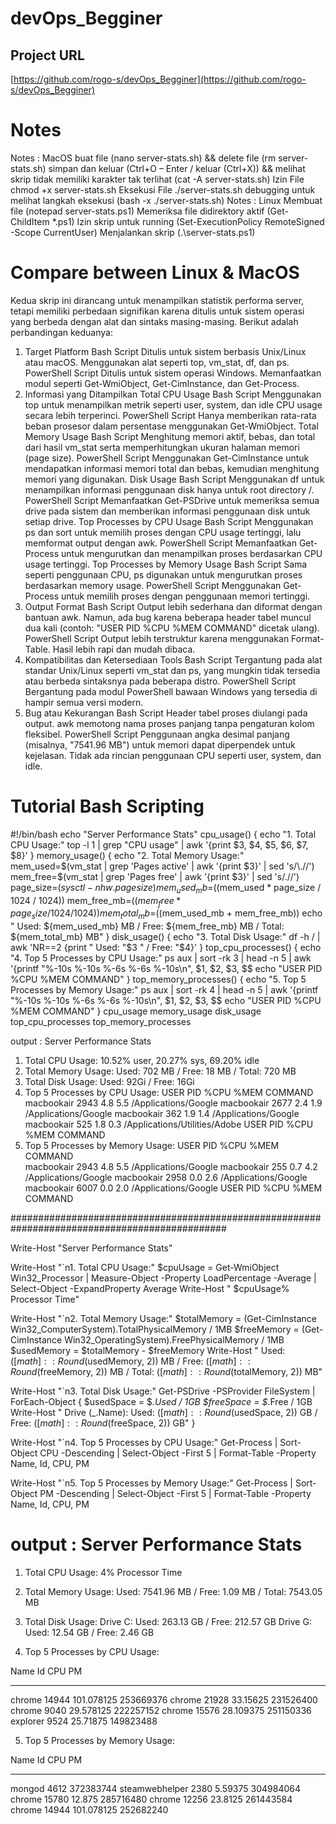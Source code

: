 # devOps_Begginer
## Project URL
[https://github.com/rogo-s/devOps_Begginer](https://github.com/rogo-s/devOps_Begginer)

# Notes
Notes : 
MacOS
buat file (nano server-stats.sh) && delete file (rm server-stats.sh)
simpan dan keluar (Ctrl+O – Enter / keluar (Ctrl+X)) && melihat skrip tidak memiliki karakter tak terlihat (cat -A server-stats.sh)
Izin File chmod +x server-stats.sh
Eksekusi File ./server-stats.sh
debugging untuk melihat langkah eksekusi (bash -x ./server-stats.sh)
Notes : 
Linux
Membuat file (notepad server-stats.ps1)
Memeriksa file didirektory aktif  (Get-ChildItem *.ps1)
Izin skrip untuk running (Set-ExecutionPolicy RemoteSigned -Scope CurrentUser)
Menjalankan skrip (.\server-stats.ps1)

# Compare between Linux & MacOS
Kedua skrip ini dirancang untuk menampilkan statistik performa server, tetapi memiliki perbedaan signifikan karena ditulis untuk sistem operasi yang berbeda dengan alat dan sintaks masing-masing. Berikut adalah perbandingan keduanya:
1. Target Platform
Bash Script
Ditulis untuk sistem berbasis Unix/Linux atau macOS. Menggunakan alat seperti top, vm_stat, df, dan ps.
PowerShell Script
Ditulis untuk sistem operasi Windows. Memanfaatkan modul seperti Get-WmiObject, Get-CimInstance, dan Get-Process.
2. Informasi yang Ditampilkan
Total CPU Usage
Bash Script
Menggunakan top untuk menampilkan metrik seperti user, system, dan idle CPU usage secara lebih terperinci.
PowerShell Script
Hanya memberikan rata-rata beban prosesor dalam persentase menggunakan Get-WmiObject.
Total Memory Usage
Bash Script
Menghitung memori aktif, bebas, dan total dari hasil vm_stat serta memperhitungkan ukuran halaman memori (page size).
PowerShell Script
Menggunakan Get-CimInstance untuk mendapatkan informasi memori total dan bebas, kemudian menghitung memori yang digunakan.
Disk Usage
Bash Script
Menggunakan df untuk menampilkan informasi penggunaan disk hanya untuk root directory /.
PowerShell Script
Memanfaatkan Get-PSDrive untuk memeriksa semua drive pada sistem dan memberikan informasi penggunaan disk untuk setiap drive.
Top Processes by CPU Usage
Bash Script
Menggunakan ps dan sort untuk memilih proses dengan CPU usage tertinggi, lalu memformat output dengan awk.
PowerShell Script
Memanfaatkan Get-Process untuk mengurutkan dan menampilkan proses berdasarkan CPU usage tertinggi.
Top Processes by Memory Usage
Bash Script
Sama seperti penggunaan CPU, ps digunakan untuk mengurutkan proses berdasarkan memory usage.
PowerShell Script
Menggunakan Get-Process untuk memilih proses dengan penggunaan memori tertinggi.
3. Output Format
Bash Script
Output lebih sederhana dan diformat dengan bantuan awk. Namun, ada bug karena beberapa header tabel muncul dua kali (contoh: "USER PID %CPU %MEM COMMAND" dicetak ulang).
PowerShell Script
Output lebih terstruktur karena menggunakan Format-Table. Hasil lebih rapi dan mudah dibaca.
4. Kompatibilitas dan Ketersediaan Tools
Bash Script
Tergantung pada alat standar Unix/Linux seperti vm_stat dan ps, yang mungkin tidak tersedia atau berbeda sintaksnya pada beberapa distro.
PowerShell Script
Bergantung pada modul PowerShell bawaan Windows yang tersedia di hampir semua versi modern.
5. Bug atau Kekurangan
Bash Script
Header tabel proses diulangi pada output.
awk memotong nama proses panjang tanpa pengaturan kolom fleksibel.
PowerShell Script
Penggunaan angka desimal panjang (misalnya, "7541.96 MB") untuk memori dapat diperpendek untuk kejelasan.
Tidak ada rincian penggunaan CPU seperti user, system, dan idle.

# Tutorial Bash Scripting
#!/bin/bash
echo "Server Performance Stats"
cpu_usage() {
    echo "1. Total CPU Usage:"
    top -l 1 | grep "CPU usage" | awk '{print $3, $4, $5, $6, $7, $8}'
}
memory_usage() {
    echo "2. Total Memory Usage:"
    mem_used=$(vm_stat | grep 'Pages active' | awk '{print $3}' | sed 's/\.//')
    mem_free=$(vm_stat | grep 'Pages free' | awk '{print $3}' | sed 's/\.//')
    page_size=$(sysctl -n hw.pagesize)
    mem_used_mb=$((mem_used * page_size / 1024 / 1024))
    mem_free_mb=$((mem_free * page_size / 1024 / 1024))
    mem_total_mb=$((mem_used_mb + mem_free_mb))
    echo "   Used: ${mem_used_mb} MB / Free: ${mem_free_mb} MB / Total: ${mem_total_mb} MB"
}
disk_usage() {
    echo "3. Total Disk Usage:"
    df -h / | awk 'NR==2 {print "   Used: "$3 " / Free: "$4}'
}
top_cpu_processes() {
    echo "4. Top 5 Processes by CPU Usage:"
    ps aux | sort -rk 3 | head -n 5 | awk '{printf "%-10s %-10s %-6s %-6s %-10s\n", $1, $2, $3, $$
    echo "USER       PID       %CPU   %MEM   COMMAND"
}
top_memory_processes() {
    echo "5. Top 5 Processes by Memory Usage:"
    ps aux | sort -rk 4 | head -n 5 | awk '{printf "%-10s %-10s %-6s %-6s %-10s\n", $1, $2, $3, $$
    echo "USER       PID       %CPU   %MEM   COMMAND"
}
cpu_usage
memory_usage
disk_usage
top_cpu_processes
top_memory_processes

output :
Server Performance Stats
1. Total CPU Usage:
10.52% user, 20.27% sys, 69.20% idle
2. Total Memory Usage:
   Used: 702 MB / Free: 18 MB / Total: 720 MB
3. Total Disk Usage:
   Used: 92Gi / Free: 16Gi
4. Top 5 Processes by CPU Usage:
USER       PID        %CPU   %MEM   COMMAND   
macbookair 2943       4.8    5.5    /Applications/Google
macbookair 2677       2.4    1.9    /Applications/Google
macbookair 362        1.9    1.4    /Applications/Google
macbookair 525        1.8    0.3    /Applications/Utilities/Adobe
USER       PID       %CPU   %MEM   COMMAND
5. Top 5 Processes by Memory Usage:
USER       PID        %CPU   %MEM   COMMAND   
macbookair 2943       4.8    5.5    /Applications/Google
macbookair 255        0.7    4.2    /Applications/Google
macbookair 2958       0.0    2.6    /Applications/Google
macbookair 6007       0.0    2.0    /Applications/Google
USER       PID       %CPU   %MEM   COMMAND

###############################################################################################

Write-Host "Server Performance Stats"

Write-Host "`n1. Total CPU Usage:"
$cpuUsage = Get-WmiObject Win32_Processor | Measure-Object -Property LoadPercentage -Average | Select-Object -ExpandProperty Average
Write-Host "   $cpuUsage% Processor Time"

Write-Host "`n2. Total Memory Usage:"
$totalMemory = (Get-CimInstance Win32_ComputerSystem).TotalPhysicalMemory / 1MB
$freeMemory = (Get-CimInstance Win32_OperatingSystem).FreePhysicalMemory / 1MB
$usedMemory = $totalMemory - $freeMemory
Write-Host "   Used: $([math]::Round($usedMemory, 2)) MB / Free: $([math]::Round($freeMemory, 2)) MB / Total: $([math]::Round($totalMemory, 2)) MB"

Write-Host "`n3. Total Disk Usage:"
Get-PSDrive -PSProvider FileSystem | ForEach-Object {
    $usedSpace = $_.Used / 1GB
    $freeSpace = $_.Free / 1GB
    Write-Host "   Drive $($_.Name): Used: $([math]::Round($usedSpace, 2)) GB / Free: $([math]::Round($freeSpace, 2)) GB"
}

Write-Host "`n4. Top 5 Processes by CPU Usage:"
Get-Process | Sort-Object CPU -Descending | Select-Object -First 5 | Format-Table -Property Name, Id, CPU, PM

Write-Host "`n5. Top 5 Processes by Memory Usage:"
Get-Process | Sort-Object PM -Descending | Select-Object -First 5 | Format-Table -Property Name, Id, CPU, PM

output :
Server Performance Stats
=========================

1. Total CPU Usage:
   4% Processor Time

2. Total Memory Usage:
   Used: 7541.96 MB / Free: 1.09 MB / Total: 7543.05 MB

3. Total Disk Usage:
   Drive C: Used: 263.13 GB / Free: 212.57 GB
   Drive G: Used: 12.54 GB / Free: 2.46 GB

4. Top 5 Processes by CPU Usage:

Name        Id        CPU        PM
----        --        ---        --
chrome   14944 101.078125 253669376
chrome   21928   33.15625 231526400
chrome    9040  29.578125 222257152
chrome   15576  28.109375 251150336
explorer  9524   25.71875 149823488



5. Top 5 Processes by Memory Usage:

Name              Id CPU               PM
----              -- ---               --
mongod          4612            372383744
steamwebhelper  2380 5.59375    304984064
chrome         15780 12.875     285716480
chrome         12256 23.8125    261443584
chrome         14944 101.078125 252682240



